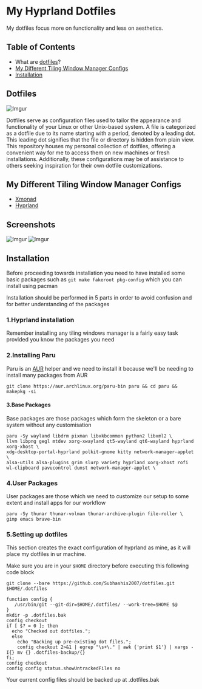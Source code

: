 # My Hyprland Dotfiles
My dotfiles focus more on functionality and less on aesthetics.

## Table of Contents
- What are [dotfiles](#Dotfiles)?
- [My Different Tiling Window Manager Configs ](#My-Different-Tiling-Window-Manager-Configs)
- [Installation](#Installation)

## Dotfiles

![Imgur](https://i.imgur.com/Hod6xSg.png)

Dotfiles serve as configuration files used to tailor the appearance and functionality of your Linux or other Unix-based system. A file is categorized as a dotfile due to its name starting with a period, denoted by a leading dot. This leading dot signifies that the file or directory is hidden from plain view. This repository houses my personal collection of dotfiles, offering a convenient way for me to access them on new machines or fresh installations. Additionally, these configurations may be of assistance to others seeking inspiration for their own dotfile customizations.

## My Different Tiling Window Manager Configs 

- [Xmonad](https://github.com/subhashis2007/dotfiles/tree/Xmonad) 
- [Hyprland](https://github.com/subhashis2007/dotfiles/tree/Hyprland)

## Screenshots

![Imgur](https://i.imgur.com/oUCNk7D.png) ![Imgur](https://i.imgur.com/4PWjoLk.png)


## Installation
Before proceeding towards installation you need to have installed some basic packages such as `git make fakeroot pkg-config` which you can install using pacman

Installation should be performed in 5 parts in order to avoid confusion and for better understanding of the packages

### 1.Hyprland installation
Remember installing any tiling windows manager is a fairly easy task provided you know the packages you need
### 2.Installing Paru
Paru is an [AUR](https://aur.archlinux.org/) helper and we need to install it because we'll be needing to install many packages from AUR 

```
git clone https://aur.archlinux.org/paru-bin paru && cd paru && makepkg -si
```
#### 3.Base Packages
Base packages are those packages which form the skeleton or a bare system without any customisation

```
paru -Sy wayland libdrm pixman libxkbcommon python2 libxml2 \
llvm libpng gegl mtdev xorg-xwayland qt5-wayland qt6-wayland hyprland xorg-xhost \
xdg-desktop-portal-hyprland polkit-gnome kitty network-manager-applet \
alsa-utils alsa-plugins grim slurp variety hyprland xorg-xhost rofi wl-clipboard pavucontrol dunst network-manager-applet \

```
### 4.User Packages
User packages are those which we need to customize our setup to some extent and install apps for our workflow

```
paru -Sy thunar thunar-volman thunar-archive-plugin file-roller \
gimp emacs brave-bin 
```

### 5.Setting up dotfiles
This section creates the exact configuration of hyprland as mine, as it will place my dotfiles in ur machine.

Make sure you are in your  `$HOME` directory before executing this following code block

```
git clone --bare https://github.com/Subhashis2007/dotfiles.git $HOME/.dotfiles

function config {
   /usr/bin/git --git-dir=$HOME/.dotfiles/ --work-tree=$HOME $@
}
mkdir -p .dotfiles.bak
config checkout
if [ $? = 0 ]; then
  echo "Checked out dotfiles.";
  else
    echo "Backing up pre-existing dot files.";
    config checkout 2>&1 | egrep "\s+\." | awk {'print $1'} | xargs -I{} mv {} .dotfiles-backup/{}
fi;
config checkout
config config status.showUntrackedFiles no

```

Your current config files should be backed up at .dotfiles.bak


